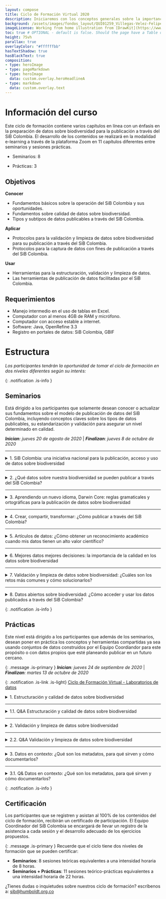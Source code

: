 ```yaml
---
layout: compose
title: Ciclo de Formación Virtual 2020
description: Iniciaremos con los conceptos generales sobre la importancia de compartir datos sobre biodiversidad, pasando por los aspectos técnicos del modelo de publicación del SiB Colombia, para finalizar con ejercicios prácticos haciendo uso de diferentes herramientas que nos permitirán contar con datos estandarizados con la mayor calidad posible para su publicación, acceso y uso.
background: /assets/images/fondos_layout/QUI01259_Villegas-Velez-Felipe.jpg
imageLicense: Working from home illustration from [DrawKit](https://www.drawkit.io/product/working-from-home-illustrations) # OPTIONAL
toc: true # OPTIONAL - default is false. Should the page have a Table of Contents
height: 75vh
parallax: true
overlayColor: "#ffffffbb"
hasTextShadow: true
hasBlackText: true
composition:
- type: heroImage
- type: pageMarkdown
- type: heroImage
  data: custom.overlay.heroHeadlineA
- type: markdown
  data: custom.overlay.text
---
```



# Información del curso

Este ciclo de formación contiene varios capítulos en línea con un énfasis en la preparación de datos sobre biodiversidad para la publicación a través del SiB Colombia. El desarrollo de los contenidos se realizará en la modalidad e-learning a través de la plataforma Zoom en 11 capítulos diferentes entre seminarios y sesiones prácticas.

* Seminarios: 8

* Prácticas: 3


## Objetivos

**Conocer**
* Fundamentos básicos sobre la operación del SiB Colombia y sus oportunidades.
* Fundamentos sobre calidad de datos sobre biodiversidad.
* Tipos y subtipos de datos publicables a través del SiB Colombia.

**Aplicar**
 
* Protocolos para la validación y limpieza de datos sobre biodiversidad para su publicación a través del SiB Colombia.
* Protocolos para la captura de datos con fines de publicación a través del SiB Colombia.

**Usar**
* Herramientas para la estructuración, validación y limpieza de datos.
* Las herramientas de publicación de datos facilitadas por el SiB Colombia.

## Requerimientos
* Manejo intermedio en el uso de tablas en Excel.
* Computador con al menos 4GB de RAM y micrófono.
* Computador con acceso estable a internet.
* Software: Java, OpenRefine 3.3
* Registro en portales de datos: SiB Colombia, GBIF



# Estructura
_Los participantes tendrán la oportunidad de tomar el ciclo de formación en dos niveles diferentes según su interés:_

{: .notification .is-info }
## Seminarios

Está dirigido a los participantes que solamente desean conocer o actualizar sus fundamentos sobre el modelo de publicación de datos del SiB Colombia, incluyendo conceptos claves sobre los tipos de datos publicables, su estandarización y validación para asegurar un nivel determinado en calidad.


_**Inician**: jueves 20 de agosto de 2020_ | _**Finalizan**: jueves 8 de octubre de 2020_

---
<details>
  <summary markdown="span">1. SiB Colombia: una iniciativa nacional para la publicación, acceso y uso de datos sobre biodiversidad</summary>

<iframe width="560" height="315" src="https://www.youtube.com/embed/ImptmviMXgI" frameborder="0" allow="accelerometer; autoplay; clipboard-write; encrypted-media; gyroscope; picture-in-picture" allowfullscreen></iframe>
<br>
<i>20 de agosto de 2020 | Hora: 7:30 am – 8:30 am</i>
<br> 
<br> 
<i>En este capítulo conocerás las generalidades del SiB Colombia como red nacional de datos e información sobre biodiversidad, su arquitectura de gobernanza y modelo de publicación. Aprenderás de sus directrices, formas de participación, beneficios y oportunidades. Finalmente podrás identificar los diferentes productos y servicios del SiB Colombia, así como sus aliados nacionales e internacionales.</i>
<br>
<br>
<b>Presenta:</b> Dairo Escobar
    
</details>

---

<details>
  <summary markdown="span">2. ¿Qué datos sobre nuestra biodiversidad se pueden publicar a través del SiB Colombia?</summary>

<iframe width="560" height="315" src="https://www.youtube.com/embed/_f4gGfIBN3U" frameborder="0" allow="accelerometer; autoplay; clipboard-write; encrypted-media; gyroscope; picture-in-picture" allowfullscreen></iframe>
<br>
<i>27 de agosto de 2020 | Hora: 7:30 am – 8:30 am </i>
<br> 
<br> 
<i>Quizás esta sea una de las preguntas más frecuentes que se hacen los participantes del SiB Colombia. En este capítulo conocerás los diferentes tipos de datos sobre biodiversidad y sus fuentes más comunes. Aprenderás a identificarlos, así como las buenas prácticas para su captura y documentación con fines de publicación. Al finalizar, conocerás diferentes ejemplos, desde plantas y vertebrados hasta microorganismos; desde poblaciones e individuos hasta genes; desde observaciones y especímenes hasta imágenes y sonidos.</i>
<br>
<br>
<b>Presenta:</b> Camila Plata
    
</details>

---

<details>
  <summary markdown="span">3. Aprendiendo un nuevo idioma, Darwin Core: reglas gramaticales y ortográficas para la publicación de datos sobre biodiversidad</summary>

<iframe width="560" height="315" src="https://www.youtube.com/embed/nYGu8KY_K6U" frameborder="0" allow="accelerometer; autoplay; clipboard-write; encrypted-media; gyroscope; picture-in-picture" allowfullscreen></iframe>
<br>
<i> 03 de septiembre de 2020 | Hora: 7:30 am – 8:30 am </i>
<br> 
<br> 
<i>Al igual que en un idioma, en la publicación de datos sobre biodiversidad existen reglas y lineamientos básicos que se deben cumplir para asegurar que los datos serán correctamente interpretados y no pierdan su significado. En este capítulo conocerás los principales estándares que son claves para la estandarización y publicación de datos a través del SiB Colombia, herramientas claves para su uso según el tipo de datos, así como recomendaciones para aprender a usarlo más rápido.</i>
<br>
<br>
<b>Presenta:</b> Camila Plata
    
</details>

---

<details>
  <summary markdown="span">4. Crear, compartir, transformar: ¿Cómo publicar a través del SiB Colombia?</summary>

<iframe width="560" height="315" src="https://www.youtube.com/embed/Q83XpNQwyEc" frameborder="0" allow="accelerometer; autoplay; clipboard-write; encrypted-media; gyroscope; picture-in-picture" allowfullscreen></iframe>
<br>
<i>10 de septiembre de 2020 | Hora: 7:30 am – 8:30 am </i>
<br> 
<br> 
<i>Si has llegado hasta aquí, seguramente tienes claro tu interés en participar como publicador de datos a través SiB Colombia. Aquí aprenderás cómo compartir aquellos conjuntos de datos que ya tienes estandarizados y qué debes tener en cuenta para lograr una publicación exitosa.</i>
<br>
<br>
<b>Presenta:</b> Dairo Escobar
    
</details>


---

<details>
  <summary markdown="span">5. Artículos de datos: ¿Cómo obtener un reconocimiento académico cuando mis datos tienen un alto valor científico?</summary>

<iframe width="560" height="315" src="https://www.youtube.com/embed/z0JhWOdJKpI" frameborder="0" allow="accelerometer; autoplay; clipboard-write; encrypted-media; gyroscope; picture-in-picture" allowfullscreen></iframe>
<br>
<i>17 de septiembre de 2020 | Hora: 7:30 am – 8:30 am </i>
<br> 
<br> 
<i>Quienes se dedican a la investigación, saben que sus resultados cobran sentido cuando se dan a conocer, y para ellos es indispensable su publicación en revistas académicas y científicas. Así que la publicación de datos a través del SiB Colombia puede llegar a considerarse, en un principio, como una acción poco atractiva para la producción científica y sus sistemas de medición. En este capítulo aprenderás cómo obtener una publicación académica, a partir de la publicación de datos a través del SiB Colombia.</i>
<br>
<br>
<b>Presenta:</b> Dairo Escobar
    
</details>

---

<details>
  <summary markdown="span">6. Mejores datos mejores decisiones: la importancia de la calidad en los datos sobre biodiversidad</summary>

<iframe width="560" height="315" src="https://www.youtube.com/embed/_JBbEjG1wAU" frameborder="0" allow="accelerometer; autoplay; clipboard-write; encrypted-media; gyroscope; picture-in-picture" allowfullscreen></iframe>
<br>
<i>24 de septiembre de 2020 | Hora: 7:30 am – 8:30 am </i>
<br> 
<br> 
<i>Los datos sobre biodiversidad siempre han sido relevantes en la generación de conocimiento y cada vez más en escenarios de toma de decisiones. En este sentido la calidad de datos se convierte en algo imprescindible para asegurar que cumplen su propósito en un contexto dado. En este capítulo aprenderás los fundamentos asociados a la calidad de datos sobre biodiversidad, su importancia en la cadena de la información, así como buenas prácticas para lograr la mayor exactitud, integridad, confiabilidad y relevancia posible en sus datos.</i>
<br>
<br>
<b>Presenta:</b> Camila Plata & Ricardo Ortiz
    
</details>

---

<details>
  <summary markdown="span">7. Validación y limpieza de datos sobre biodiversidad: ¿Cuáles son los retos más comunes y cómo solucionarlos?</summary>

<iframe width="560" height="315" src="https://www.youtube.com/embed/M8AgoWnLkrg" frameborder="0" allow="accelerometer; autoplay; clipboard-write; encrypted-media; gyroscope; picture-in-picture" allowfullscreen></iframe>
<br>
<i>01 de Octubre de 2020 | Hora: 7:30 am – 8:30 am </i>
<br> 
<br> 
<i>Posterior a la toma de datos en campo o laboratorio, es a través de su validación y limpieza que se puede mejorar su calidad y por lo tanto aumentar su incidencia en la toma de decisiones. En este capítulo abordaremos los errores más comunes en los datos, cómo identificarlos y corregirlos de forma rápida, ahorrando tiempo de trabajo y evitando la propagación de errores. También recibirás recomendaciones para evitar errores desde la toma de los datos.</i>
<br>
<br>
<b>Presenta:</b> Ricardo Ortiz
    
</details>

---

<details>
  <summary markdown="span">8. Datos abiertos sobre biodiversidad: ¿Cómo acceder y usar los datos publicados a través del SiB Colombia?</summary>

<iframe width="560" height="315" src="https://www.youtube.com/embed/4x8ReO55d2s" frameborder="0" allow="accelerometer; autoplay; clipboard-write; encrypted-media; gyroscope; picture-in-picture" allowfullscreen></iframe>
<br>
<i>08 de octubre de 2020 | Hora: 7:30 am – 8:30 am </i>
<br> 
<br> 
<i>En este capítulo conocerás los principales portales donde puedes encontrar los datos publicados a través del SiB Colombia, aprenderás cómo descargarlos y dar apropiado reconocimiento a todas las entidades que disponen sus datos de manera libre y gratuita. Si eres un publicador de datos, también conocerás cómo hacer seguimiento al uso de tus datos por otras entidades y personas.</i>
<br>
<br>
<b>Presenta:</b> Ricardo Ortiz
    
</details>


{: .notification .is-info }
## Prácticas
Este nivel está dirigido a los participantes que además de los seminarios, desean poner en práctica los conceptos y herramientas compartidas ya sea usando conjuntos de datos construidos por el Equipo Coordiandor para este propósito o con datos propios que esté planeando publicar en un futuro cercano.

{: .message .is-primary }
_**Inician**: jueves 24 de septiembre de 2020_ | _**Finalizan**: martes 13 de octubre de 2020_


{: .notification .is-link .is-light}
[Ciclo de Formación Virtual - Laboratorios de datos](https://sib-colombia.github.io/Formacion/)

<details>
  <summary markdown="span">1. Estructuración y calidad de datos sobre biodiversidad</summary>
<br>
<i>24 de septiembre de 2020 | Hora: 5:00 pm – 6:00 pm </i>
<br>
<br>
<p>En este capítulo recibirás una introducción a la guía práctica para la estructuración de datos sobre biodiversidad con calidad y la metodología del ejercicio. Durante la realización de la práctica, tendrás la oportunidad de interactuar con el estándar Darwin Core, sus plantillas, herramientas útiles para abordar el estándar, y una herramienta en línea para ayudarte a identificar rápidamente potenciales problemas de estructura y calidad en tu conjunto de datos.
<br>
<br>
Esta práctica está diseñada para que la desarrolles de manera asincrónica en un tiempo máximo de 3 horas que podrás distribuir a tu gusto.
<br>
<br>
Recuerda que puedes aplicar la guía práctica sobre tu propio conjunto de datos.</p>
<br>
<br>
<b>Presenta:</b> Camila Plata & Ricardo Ortiz

</details>

---

<details>
  <summary markdown="span">1.1. Q&amp;A Estructuración y calidad de datos sobre biodiversidad</summary>
<br>
<i>29 de septiembre de 2020 | Hora: 5:00 pm – 6:00 pm </i>
<br>
<br>
<p>Esta es una oportunidad para responder en línea las preguntas que hayan surgido en el desarrollo del ejercicio práctico, aquí esperamos tener una conversación más amplia sobre los temas tratados y que todos los interesados puedan intervenir.</p>
<br>
<br>
<b>Presenta:</b> Camila Plata & Ricardo Ortiz
    
</details>

---

<details>
  <summary markdown="span">2. Validación y limpieza de datos sobre biodiversidad </summary>
<br>
<i>01 de octubre de 2020 | Hora: 5:00 pm – 6:00 pm </i>
<br>
<br>
<p>En este capítulo recibirás una introducción a la guía práctica de validación y limpieza de datos, junto con la metodología del ejercicio. Aquí nos aseguraremos que todos los participantes tengan instalado adecuadamente OpenRefine 3.3 y que puedan acceder a las demás herramientas en línea necesarias para desarrollar el ejercicio. Durante la realización del ejercicio conocerás 5 herramientas gratuitas en línea para la validación y limpieza de los datos, enfatizando la calidad de los datos en los ejes de información taxonómica, geográfica y temporal.
<br>
<br>
Esta práctica está diseñada para que la desarrolles de manera asincrónica en un tiempo máximo de 3 horas que podrás distribuir a tu gusto.
<br>
<br>
Recuerda que puedes aplicar la guía práctica sobre tu propio conjunto de datos.</p>
<br>
<br>
<b>Presenta:</b> Camila Plata & Ricardo Ortiz

</details>

---

<details>
  <summary markdown="span">2.2. Q&A Validación y limpieza de datos sobre biodiversidad</summary>
<br>
<i>06 de octubre de 2020 | Hora: 5:00 pm – 6:00 pm </i>
<br>
    <br>
<p>Esta es una oportunidad para responder en línea las preguntas que hayan surgido en el desarrollo del ejercicio práctico, aquí esperamos tener una conversación más amplia sobre los temas tratados y que todos los interesados puedan intervenir.</p>
<br>
<br>
<b>Presenta:</b> Camila Plata & Ricardo Ortiz
    
</details>

---

<details>
  <summary markdown="span">3. Datos en contexto: ¿Qué son los metadatos, para qué sirven y cómo documentarlos? </summary>
<br>
<i>08 de octubre de 2020 | Hora: 5:00 pm – 6:00 pm </i>
<br>
<br>
<p>En este capítulo recibirás una introducción a la guía práctica para la documentación de los metadatos de un conjunto de datos y la metodología del ejercicio. Nos aseguraremos que todos los participantes tengan las credenciales para ingresar a la herramienta web donde se documentan los metadatos.
<br>
<br>
Esta práctica está diseñada para que la desarrolles de manera asincrónica en un tiempo máximo de 3 horas que podrás distribuir a tu gusto.
<br>
<br>
Recuerda que puedes aplicar la guía práctica sobre tu propio conjunto de datos.</p>
<br>
<br>
<b>Presenta:</b> Camila Plata & Ricardo Ortiz

</details>

---

<details>
  <summary markdown="span">3.1. Q& Datos en contexto: ¿Qué son los metadatos, para qué sirven y cómo documentarlos?</summary>
<br>
<i>13 de octubre de 2020 | Hora: 5:00 pm – 6:00 pm </i>
<br>
    <br>
<p>Esta es una oportunidad para responder en línea las preguntas que hayan surgido en el desarrollo del ejercicio práctico, aquí esperamos tener una conversación más amplia sobre los temas tratados y que todos los interesados puedan intervenir.</p>
<br>
<br>
<b>Presenta:</b> Camila Plata & Ricardo Ortiz
    
</details>

{: .notification .is-info }
## Certificación
Los participantes que se registren y asistan al 100% de los contenidos del ciclo de formación, recibirán un certificado de participación. El Equipo Coordinador del SiB Colombia se encargará de llevar un registro de la asistencia a cada sesión y el desarrollo adecuado de los ejercicios propuestos.


{: .message .is-primary }
Recuerde que el ciclo tiene dos niveles de formación que se pueden certificar:
- **Seminarios**: 8 sesiones teóricas equivalentes a una intensidad horaria de 8 horas.
- **Seminarios + Prácticas**: 11 sesiones teórico-prácticas equivalentes a una intensidad horaria de 22 horas.

¿Tienes dudas o inquietudes sobre nuestros ciclo de formación? escríbenos a: [sib@humboldt.org.co](sib@humboldt.org.co)
